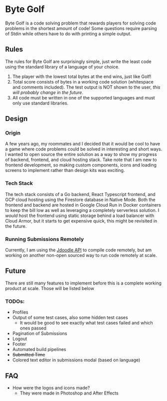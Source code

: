 # Byte Golf

Byte Golf is a code solving problem that rewards players for solving code problems in the shortest amount of code! Some questions require parsing of Stdin while others have to do with printing a simple output. 

## Rules

The rules for Byte Golf are surprisingly simple, just write the least code using the standard library of a language of your choice.

1. The player with the lowest total bytes at the end wins, just like Golf!
1. Total score consists of bytes in a working code solution (whitespace and comments included). The test output is NOT shown to the user, *this will probably change in the future*. 
1. All code must be written in one of the supported languages and must only use standard libraries.

## Design

### Origin

A few years ago, my roommates and I decided that it would be cool to have a game where code problems could be solved in interesting and short ways. I wanted to open source the entire solution as a way to show my progress of backend, frontend, and cloud hosting stack. Take note that I am new to frontend development, so making custom components, icons and loading screens to implement rather than design kits was exciting.

### Tech Stack

The tech stack consists of a Go backend, React Typescript frontend, and GCP cloud hosting using the Firestore database in Native Mode. Both the frontend and backend are hosted in Google Cloud Run in Docker containers to keep the bill low as well as leveraging a completely serverless solution. I *would* host the frontend using static storage behind a load balancer with Cloud Armor, but it starts to get expensive quick, this might be revisited in the future.

### Running Submissions Remotely

Currently, I am using the [Jdoodle API](https://docs.jdoodle.com/compiler-api/compiler-api) to compile code remotely, but am working on another non-open sourced way to run code remotely at scale.

## Future

There are still many features to implement before this is a complete working product at scale. Those will be listed below

### TODOs:

- Profiles
- Output of some test cases, also some hidden test cases
    - It would be good to see exactly what test cases failed and which ones passed
- Pagination of Submissions
- Logout
- Footer
- Automated build pipelines
- ~~Submitted Time~~
- Colored text editor in submissions modal (based on language)

## FAQ

- How were the logos and icons made?
    - They were made in Photoshop and After Effects